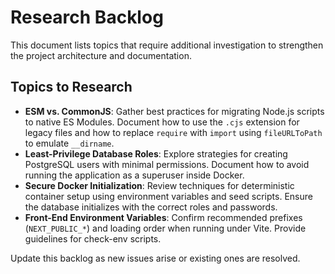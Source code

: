 # Research Backlog

This document lists topics that require additional investigation to strengthen the project architecture and documentation.

## Topics to Research

- **ESM vs. CommonJS**: Gather best practices for migrating Node.js scripts to native ES Modules. Document how to use the `.cjs` extension for legacy files and how to replace `require` with `import` using `fileURLToPath` to emulate `__dirname`.
- **Least-Privilege Database Roles**: Explore strategies for creating PostgreSQL users with minimal permissions. Document how to avoid running the application as a superuser inside Docker.
- **Secure Docker Initialization**: Review techniques for deterministic container setup using environment variables and seed scripts. Ensure the database initializes with the correct roles and passwords.
- **Front-End Environment Variables**: Confirm recommended prefixes (`NEXT_PUBLIC_*`) and loading order when running under Vite. Provide guidelines for check-env scripts.

Update this backlog as new issues arise or existing ones are resolved.
